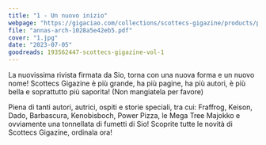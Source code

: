 ```yaml
---
title: "1 - Un nuovo inizio"
webpage: "https://gigaciao.com/collections/scottecs-gigazine/products/preordina-scottecs-gigazine-un-nuovo-inizio"
file: "annas-arch-1028a5e42eb5.pdf"
cover: "1.jpg"
date: "2023-07-05"
goodreads: 193562447-scottecs-gigazine-vol-1
---
```


La nuovissima rivista firmata da Sio, torna con una nuova forma e un nuovo nome! Scottecs Gigazine è più grande, ha più pagine, ha più autori, è più bella e soprattutto più saporita! (Non mangiatela per favore)

Piena di tanti autori, autrici, ospiti e storie speciali, tra cui: Fraffrog, Keison, Dado, Barbascura, Kenobisboch, Power Pizza, le Mega Tree Majokko e ovviamente una tonnellata di fumetti di Sio!
Scoprite tutte le novità di Scottecs Gigazine, ordinala ora!
